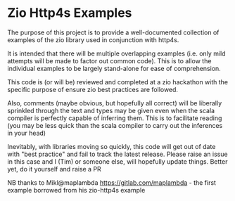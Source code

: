 # Zio Http4s Examples

The purpose of this project is to provide a well-documented collection of examples of the zio library used in conjunction with http4s.

It is intended that there will be multiple overlapping examples (i.e. only mild attempts will be made to factor out common code). This is to allow the individual examples to be largely stand-alone for ease of comprehension.

This code is (or will be) reviewed and completed at a zio hackathon with the specific purpose of ensure zio best practices are followed.

Also, comments (maybe obvious, but hopefully all correct) will be liberally sprinkled through the text and types may be given even when the scala compiler is perfectly capable of inferring them. This is to facilitate reading (you may be less quick than the scala compiler to carry out the inferences in your head)

 Inevitably, with libraries moving so quickly, this code will get out of date with "best practice" and fail to track the latest release. Please raise an issue in this case and I (Tim) or someone else, will hopefully update things. Better yet, do it yourself and raise a PR

NB thanks to Mikl@maplambda https://gitlab.com/maplambda - the first example borrowed from his zio-http4s example




